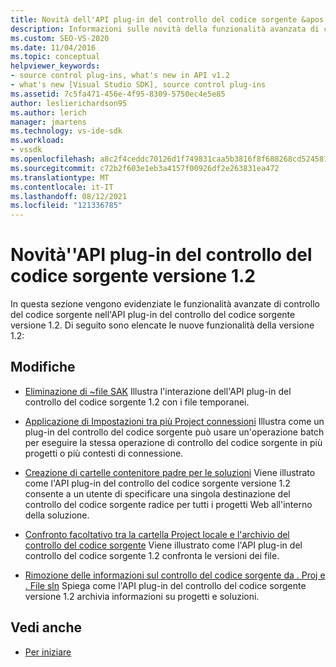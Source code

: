 ```yaml
---
title: Novità dell'API plug-in del controllo del codice sorgente &apos; 1.2
description: Informazioni sulle novità della funzionalità avanzata di controllo del codice sorgente nell'API plug-in del controllo del codice sorgente versione 1.2.
ms.custom: SEO-VS-2020
ms.date: 11/04/2016
ms.topic: conceptual
helpviewer_keywords:
- source control plug-ins, what's new in API v1.2
- what's new [Visual Studio SDK], source control plug-ins
ms.assetid: 7c5fa471-456e-4f95-8309-5750ec4e5e85
author: leslierichardson95
ms.author: lerich
manager: jmartens
ms.technology: vs-ide-sdk
ms.workload:
- vssdk
ms.openlocfilehash: a8c2f4ceddc70126d1f749831caa5b3816f8f688268cd5245819eae1982e45e0
ms.sourcegitcommit: c72b2f603e1eb3a4157f00926df2e263831ea472
ms.translationtype: MT
ms.contentlocale: it-IT
ms.lasthandoff: 08/12/2021
ms.locfileid: "121336785"
---
```

# <a name="what39s-new-in-the-source-control-plug-in-api-version-12"></a>Novità&#39;'API plug-in del controllo del codice sorgente versione 1.2
In questa sezione vengono evidenziate le funzionalità avanzate di controllo del codice sorgente nell'API plug-in del controllo del codice sorgente versione 1.2. Di seguito sono elencate le nuove funzionalità della versione 1.2:

## <a name="changes"></a>Modifiche
- [Eliminazione di ~file SAK](../../extensibility/internals/elimination-of-tilde-sak-files.md) Illustra l'interazione dell'API plug-in del controllo del codice sorgente 1.2 con i file temporanei.

- [Applicazione di Impostazioni tra più Project connessioni](../../extensibility/internals/application-of-settings-across-multiple-project-connections.md) Illustra come un plug-in del controllo del codice sorgente può usare un'operazione batch per eseguire la stessa operazione di controllo del codice sorgente in più progetti o più contesti di connessione.

- [Creazione di cartelle contenitore padre per le soluzioni](../../extensibility/internals/creating-parent-container-folders-for-solutions.md) Viene illustrato come l'API plug-in del controllo del codice sorgente versione 1.2 consente a un utente di specificare una singola destinazione del controllo del codice sorgente radice per tutti i progetti Web all'interno della soluzione.

- [Confronto facoltativo tra la cartella Project locale e l'archivio del controllo del codice sorgente](../../extensibility/internals/optional-comparison-of-local-project-folder-to-source-control-store.md) Viene illustrato come l'API plug-in del controllo del codice sorgente 1.2 confronta le versioni dei file.

- [Rimozione delle informazioni sul controllo del codice sorgente da . Proj e . File sln](../../extensibility/internals/removal-of-source-control-information-from-dot-proj-and-dot-sln-files.md) Spiega come l'API plug-in del controllo del codice sorgente versione 1.2 archivia informazioni su progetti e soluzioni.

## <a name="see-also"></a>Vedi anche
- [Per iniziare](../../extensibility/internals/getting-started-with-source-control-plug-ins.md)
